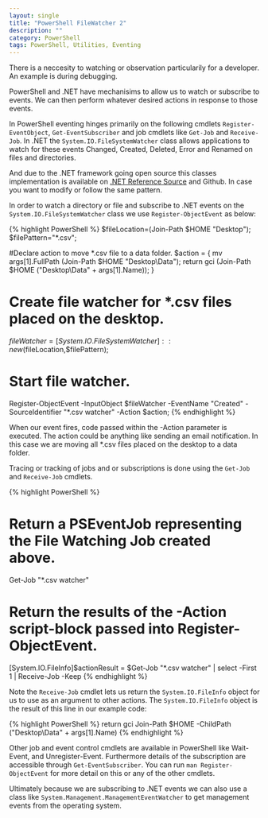 ```yaml
---
layout: single
title: "PowerShell FileWatcher 2"
description: ""
category: PowerShell
tags: PowerShell, Utilities, Eventing
---
```



There is a neccesity to watching or observation particularily for a developer. 
An example is during debugging.

PowerShell and .NET have mechanisims to allow us to watch or subscribe to events. We can then perform whatever desired actions in response to those events.

In PowerShell eventing hinges primarily on the following cmdlets `Register-EventObject`, `Get-EventSubscriber` and job cmdlets like `Get-Job` and `Receive-Job`. In .NET the `System.IO.FileSystemWatcher` class allows applications to watch for these events Changed, Created, Deleted, Error and Renamed on files and directories.

And due to the .NET framework going open source this classes implementation is available on [.NET Reference Source]("https://referencesource.microsoft.com/") and Github. In case you want to modify or follow the same pattern.

In order to watch a directory or file and subscribe to .NET events on the `System.IO.FileSystemWatcher` class we use `Register-ObjectEvent` as below:

{% highlight PowerShell %}
$fileLocation=(Join-Path $HOME "Desktop");
$filePattern="*.csv";

#Declare action to move *.csv file to a data folder.
$action = 
{
  mv args[1].FullPath (Join-Path $HOME "Desktop\Data");
  return gci (Join-Path $HOME ("Desktop\Data\" + args[1].Name));
} 

# Create file watcher for *.csv files placed on the desktop. 
$fileWatcher=[System.IO.FileSystemWatcher]::new($fileLocation,$filePattern);

# Start file watcher.
Register-ObjectEvent -InputObject $fileWatcher -EventName "Created" -SourceIdentifier "*.csv watcher" -Action $action;
{% endhighlight %}

When our event fires, code passed within the  -Action parameter is executed. 
The action could be anything like sending an email notification. In this case we are moving all *.csv files placed on the desktop to a data folder.



Tracing or tracking of jobs and or subscriptions is done using the `Get-Job` and `Receive-Job` cmdlets.


{% highlight PowerShell %}
# Return a PSEventJob representing the File Watching Job created above.
Get-Job "*.csv watcher"

# Return the results of the -Action script-block passed into Register-ObjectEvent.
[System.IO.FileInfo]$actionResult =
$Get-Job "*.csv watcher" | select -First 1 | Receive-Job -Keep
{% endhighlight %}

Note the `Receive-Job` cmdlet lets us return the `System.IO.FileInfo` object for us to use as an argument to other actions. 
The `System.IO.FileInfo` object is the result of this line in our example code:

{% highlight PowerShell %}
return gci Join-Path $HOME -ChildPath ("Desktop\Data\" + args[1].Name)
{% endhighlight %}

Other job and event control cmdlets are available in PowerShell like Wait-Event, and Unregister-Event.
Furthermore details of the subscription are accessible through `Get-EventSubscriber`.
You can run `man Register-ObjectEvent` for more detail on this or any of the other cmdlets.  

Ultimately because we are subscribing to .NET events we can also use a class like `System.Management.ManagementEventWatcher` to get management events from the operating system.